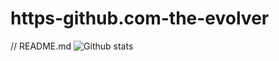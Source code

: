 # https-github.com-the-evolver
// README.md
![Github stats](https://github-readme-stats.vercel.app/api?username=the-evolver&theme=highcontrast&show_icons=true&count_private=true)
